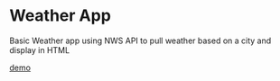 # Weather App
Basic Weather app using NWS API to pull weather based on a city and display in HTML

[demo](https://ajlaz.github.io/weather-app/)